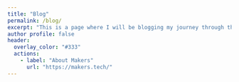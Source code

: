 ```yaml
---
title: "Blog"
permalink: /blog/
excerpt: "This is a page where I will be blogging my journey through the Makers process."
author profile: false
header:
  overlay_color: "#333"
  actions:
    - label: "About Makers"
      url: "https://makers.tech/"
---
```



